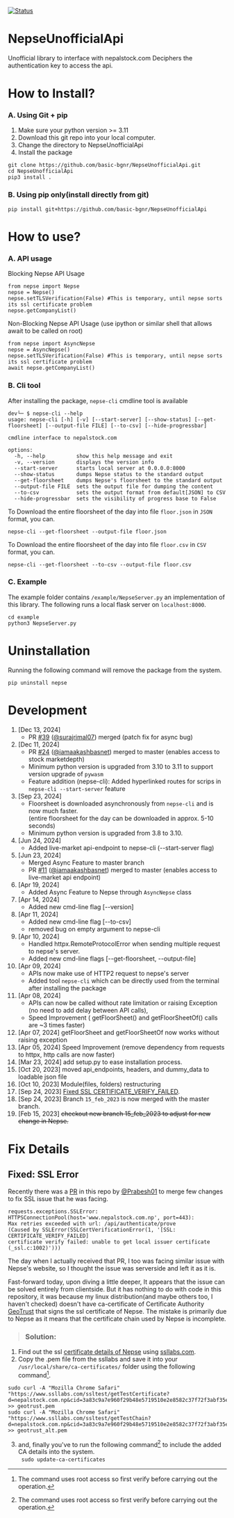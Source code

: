 [![Status](https://github.com/basic-bgnr/NepseUnofficialApi/actions/workflows/actions.yml/badge.svg)](https://github.com/basic-bgnr/NepseUnofficialApi/actions/workflows/actions.yml)  
# NepseUnofficialApi
Unofficial library to interface with nepalstock.com
Deciphers the authentication key to access the api.

# How to Install?
### A. Using Git + pip
1. Make sure your python version >= 3.11
1. Download this git repo into your local computer. 
1. Change the directory to NepseUnofficialApi 
1. Install the package
```
git clone https://github.com/basic-bgnr/NepseUnofficialApi.git 
cd NepseUnofficialApi
pip3 install .
```
### B. Using pip only(install directly from git)
```
pip install git+https://github.com/basic-bgnr/NepseUnofficialApi
```
# How to use?
### A. API usage
Blocking Nepse API Usage
```
from nepse import Nepse
nepse = Nepse()
nepse.setTLSVerification(False) #This is temporary, until nepse sorts its ssl certificate problem
nepse.getCompanyList()
```
Non-Blocking Nepse API Usage (use ipython or similar shell that allows await to be called on root)
```
from nepse import AsyncNepse 
nepse = AsyncNepse()
nepse.setTLSVerification(False) #This is temporary, until nepse sorts its ssl certificate problem
await nepse.getCompanyList()
```
### B. Cli tool
After installing the package, `nepse-cli` cmdline tool is available
```
dev└─ $ nepse-cli --help
usage: nepse-cli [-h] [-v] [--start-server] [--show-status] [--get-floorsheet] [--output-file FILE] [--to-csv] [--hide-progressbar]

cmdline interface to nepalstock.com

options:
  -h, --help          show this help message and exit
  -v, --version       displays the version info
  --start-server      starts local server at 0.0.0.0:8000
  --show-status       dumps Nepse status to the standard output
  --get-floorsheet    dumps Nepse's floorsheet to the standard output
  --output-file FILE  sets the output file for dumping the content
  --to-csv            sets the output format from default[JSON] to CSV
  --hide-progressbar  sets the visibility of progress base to False
```
To Download the entire floorsheet of the day into file `floor.json` in `JSON` format, you can.
```
nepse-cli --get-floorsheet --output-file floor.json
```
To Download the entire floorsheet of the day into file `floor.csv` in `CSV` format, you can.
```
nepse-cli --get-floorsheet --to-csv --output-file floor.csv
```
### C. Example
The example folder contains `/example/NepseServer.py` an implementation of
this library. The following runs a local flask server on `localhost:8000`.  
```
cd example
python3 NepseServer.py
``` 

# Uninstallation
Running the following command will remove the package from the system.
```
pip uninstall nepse
```

# Development
1. [Dec 13, 2024]
   * PR [#39](https://github.com/basic-bgnr/NepseUnofficialApi/pull/39) ([@surajrimal07](https://github.com/surajrimal07)) merged (patch fix for async bug)
1. [Dec 11, 2024]
   * PR [#24](https://github.com/basic-bgnr/NepseUnofficialApi/pull/24) ([@iamaakashbasnet](https://github.com/iamaakashbasnet)) merged to master (enables access to stock marketdepth)
   * Minimum python version is upgraded from 3.10 to 3.11 to support version upgrade of `pywasm`
   * Feature addition (nepse-cli): Added hyperlinked routes for scrips in `nepse-cli --start-server` feature
1. [Sep 23, 2024]
   * Floorsheet is downloaded asynchronously from `nepse-cli` and is now much faster.  
     (entire floorsheet for the day can be downloaded in approx. 5-10 seconds)
   * Minimum python version is upgraded from 3.8 to 3.10.
1. [Jun 24, 2024]
   * Added live-market api-endpoint to nepse-cli (--start-server flag)
1. [Jun 23, 2024]
   * Merged Async Feature to master branch
   * PR [#11](https://github.com/basic-bgnr/NepseUnofficialApi/pull/12) ([@iamaakashbasnet](https://github.com/iamaakashbasnet)) merged to master (enables access to live-market api endpoint)
1. [Apr 19, 2024]
   * Added Async Feature to Nepse through `AsyncNepse` class
1. [Apr 14, 2024]
   * Added new cmd-line flag [--version]
1. [Apr 11, 2024]
   * Added new cmd-line flag [--to-csv]
   * removed bug on empty argument to nepse-cli
1. [Apr 10, 2024]
   * Handled httpx.RemoteProtocolError when sending multiple request to nepse's server.
   * Added new cmd-line flags [--get-floorsheet, --output-file]
1. [Apr 09, 2024]
   * APIs now make use of HTTP2 request to nepse's server
   * Added tool `nepse-cli` which can be directly used from the terminal after installing the package
1. [Apr 08, 2024]
   * APIs can now be called without rate limitation or raising Exception (no need to add delay between API calls),
   * Speed Improvement ( getFloorSheet() and getFloorSheetOf() calls are ~3 times faster)
1. [Apr 07, 2024] getFloorSheet and getFloorSheetOf now works without raising exception
1. [Apr 05, 2024] Speed Improvement (remove dependency from requests to httpx, http calls are now faster)
1. [Mar 23, 2024] add setup.py to ease installation process.
1. [Oct 20, 2023] moved api_endpoints, headers, and dummy_data to loadable json file
1. [Oct 10, 2023] Module(files, folders) restructuring
1. [Sep 24, 2023] [Fixed SSL CERTIFICATE_VERIFY_FAILED](#Fixed:-SSL-Error).
1. [Sep 24, 2023] Branch `15_feb_2023` is now merged with the master branch.
1. [Feb 15, 2023] ~~checkout new branch 15_feb_2023 to adjust for new change in Nepse.~~


# Fix Details 
## Fixed: SSL Error
Recently there was a [PR](https://github.com/basic-bgnr/NepseUnofficialApi/pull/3) in this repo by [@Prabesh01](https://github.com/Prabesh01) to merge few changes to fix SSL issue that he was facing.  

```
requests.exceptions.SSLError: 
HTTPSConnectionPool(host='www.nepalstock.com.np', port=443): 
Max retries exceeded with url: /api/authenticate/prove 
(Caused by SSLError(SSLCertVerificationError(1, '[SSL: CERTIFICATE_VERIFY_FAILED] 
certificate verify failed: unable to get local issuer certificate (_ssl.c:1002)')))
``` 
The day when I actually received that PR, I too was facing similar issue with Nepse's website, so I thought the issue was serverside and left it as it is. 

Fast-forward today, upon diving a little deeper, It appears that the issue can be solved entirely from clientside. But it has nothing to do with code in this repository, it was because my linux distribution(and maybe others too, I haven't checked) doesn't have ca-certificate of Certificate Authority [GeoTrust](http://cacerts.geotrust.com/) that signs the ssl certificate of Nepse. The mistake is primarily due to Nepse as it means that the certificate chain used by Nepse is incomplete.

> ### Solution:

1. Find out the ssl [certificate details of Nepse](https://www.ssllabs.com/ssltest/analyze.html?d=nepalstock.com.np) using [ssllabs.com](https://www.ssllabs.com).
1. Copy the .pem file from the ssllabs and save it into your `/usr/local/share/ca-certificates/` folder using the following command[^1].  
```
sudo curl -A "Mozilla Chrome Safari" "https://www.ssllabs.com/ssltest/getTestCertificate?d=nepalstock.com.np&cid=3a83c9a7e960f29b48e5719510e2e8582c37f72f3abf35e6f400eaacec38aad2&time=1695547628855" >> geotrust.pem
sudo curl -A "Mozilla Chrome Safari" "https://www.ssllabs.com/ssltest/getTestChain?d=nepalstock.com.np&cid=3a83c9a7e960f29b48e5719510e2e8582c37f72f3abf35e6f400eaacec38aad2&time=1695547628855" >> geotrust_alt.pem 
```
3. and, finally you've to run the following command[^1] to include the added CA details into the system.  
``` sudo update-ca-certificates```
[^1]: The command uses root access so first verify before carrying out the operation.
